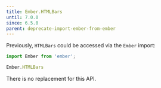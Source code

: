 ```yaml
---
title: Ember.HTMLBars
until: 7.0.0
since: 6.5.0
parent: deprecate-import-ember-from-ember
---
```



Previously, `HTMLBars` could be accessed via the `Ember` import:
```js
import Ember from 'ember';

Ember.HTMLBars
```

There is no replacement for this API.
